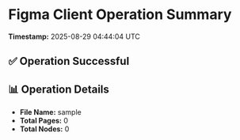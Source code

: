 # Figma Client Operation Summary

**Timestamp:** 2025-08-29 04:44:04 UTC

## ✅ Operation Successful

## 📊 Operation Details

- **File Name:** sample
- **Total Pages:** 0
- **Total Nodes:** 0

